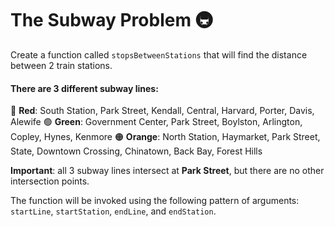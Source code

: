 # The Subway Problem 🚇

Create a function called `stopsBetweenStations` that will find the distance between 2 train stations. 

#### There are 3 different subway lines:
🔴 **Red**: South Station, Park Street, Kendall, Central, Harvard, Porter, Davis, Alewife
🟢 **Green**: Government Center, Park Street, Boylston, Arlington, Copley, Hynes, Kenmore
🟠 **Orange**: North Station, Haymarket, Park Street, State, Downtown Crossing, Chinatown, Back Bay, Forest Hills

**Important**: all 3 subway lines intersect at **Park Street**, but there are no other intersection points.

The function will be invoked using the following pattern of arguments: `startLine`, `startStation`, `endLine`, and `endStation`.